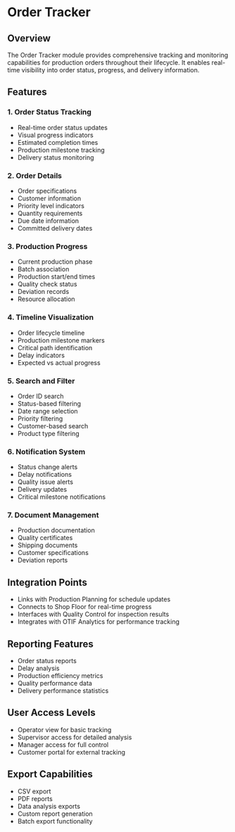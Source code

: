 # Order Tracker

## Overview
The Order Tracker module provides comprehensive tracking and monitoring capabilities for production orders throughout their lifecycle. It enables real-time visibility into order status, progress, and delivery information.

## Features

### 1. Order Status Tracking
- Real-time order status updates
- Visual progress indicators
- Estimated completion times
- Production milestone tracking
- Delivery status monitoring

### 2. Order Details
- Order specifications
- Customer information
- Priority level indicators
- Quantity requirements
- Due date information
- Committed delivery dates

### 3. Production Progress
- Current production phase
- Batch association
- Production start/end times
- Quality check status
- Deviation records
- Resource allocation

### 4. Timeline Visualization
- Order lifecycle timeline
- Production milestone markers
- Critical path identification
- Delay indicators
- Expected vs actual progress

### 5. Search and Filter
- Order ID search
- Status-based filtering
- Date range selection
- Priority filtering
- Customer-based search
- Product type filtering

### 6. Notification System
- Status change alerts
- Delay notifications
- Quality issue alerts
- Delivery updates
- Critical milestone notifications

### 7. Document Management
- Production documentation
- Quality certificates
- Shipping documents
- Customer specifications
- Deviation reports

## Integration Points
- Links with Production Planning for schedule updates
- Connects to Shop Floor for real-time progress
- Interfaces with Quality Control for inspection results
- Integrates with OTIF Analytics for performance tracking

## Reporting Features
- Order status reports
- Delay analysis
- Production efficiency metrics
- Quality performance data
- Delivery performance statistics

## User Access Levels
- Operator view for basic tracking
- Supervisor access for detailed analysis
- Manager access for full control
- Customer portal for external tracking

## Export Capabilities
- CSV export
- PDF reports
- Data analysis exports
- Custom report generation
- Batch export functionality
